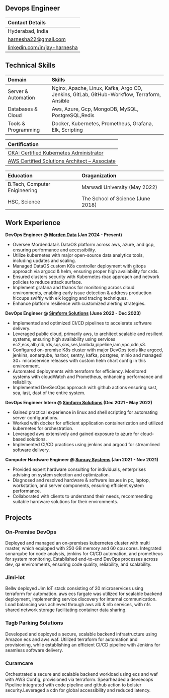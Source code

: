 ## Devops Engineer

| Contact Details |
|:--------|
| Hyderabad, India |
| [harnesha22@gmail.com](harnesha22@gmail.com) |
| [linkedin.com/in/jay-harnesha](https://www.linkedin.com/in/jay-harnesha) |

## Technical Skills

| Domain | Skills |
|:--------|:--------|
| Server & Automation | Nginx, Apache, Linux, Kafka, Argo CD, Jenkins, GitLab, GitHub-Workflow, Terraform, Ansible |
| Databases & Cloud | Aws, Azure, Gcp, MongoDB, MySQL, PostgreSQL,Redis |
| Tools & Programming | Docker, Kubernetes, Prometheus, Grafana, Elk, Scripting |

| Certification |
|:--------|
| [CKA: Certified Kubernetes Administrator](https://www.credly.com/badges/34cc07ba-975f-4451-a81d-bd2efa0ba603/public_url) |
| [AWS Certified Solutions Architect – Associate](https://www.credly.com/badges/bc4024ce-a0f5-4665-b22a-8dc9d234a2fa/public_url) |

| Education | Oraganization |
|:--------|:--------|
| B.Tech, Computer Enigineering | Marwadi University (May 2022)	|
| HSC, Science | The School of Science (June 2018) |

## Work Experience
**DevOps Engineer @ [Morden Data](https://themoderndatacompany.com) (Jan 2024 - Present)**
- Oversee Mordendata’s DataOS platform across aws, azure, and gcp, ensuring performance and accessibility.
- Utilize kubernetes with major open-source data analytics tools, including updates and scaling.
- Managed DataOS custom K8s controller deployment with gitops approach via argocd & helm, ensuring proper high availability for crds.
- Ensured clusters security with Kubernetes rbac approach and network policies to reduce attack surface.
- Implement grafana and thanos for monitoring across cloud environments, enabling early issue detection & address production hiccups swiftly with elk logging and tracing techniques.
- Enhance platform resilience with customized alerting strategies.

**DevOps Engineer @ [Simform Solutions](https://www.simform.com) (June 2022 - Dec 2023)**
- Implemented and optimized CI/CD pipelines to accelerate software delivery.
- Leveraged public cloud, primarily aws, to architect scalable and resilient systems, ensuring high availability using services ec2,ecs,alb,nlb,rds,sqs,sns,ses,lambda,pipeline,iam,vpc,cdn,s3.
- Configured on-premise K8s cluster with major DevOps tools like argocd, jenkins, sonarqube, harbor, sentry, kafka, postgres, minio and managed 30+ microservice releases with custom helm chart config in this environment.
- Automated deployments with terraform for efficiency. Monitored systems with cloudWatch and Prometheus, enhancing performance and reliability.
- Implemented DevSecOps approach with github actions ensuring sast, sca, iast, dast of the entire system.

**DevOps Engineer Intern @ [Simform Solutions](https://www.simform.com) (Dec 2021 - May 2022)**
- Gained practical experience in linux and shell scripting for automating server configurations.
- Worked with docker for efficient application containerization and utilized kubernetes for orchestration.
- Leveraged aws extensively and gained exposure to azure for cloud-based solutions.
- Implemented CI/CD practices using jenkins and argocd for streamlined software delivery.

**Computer Hardware Engineer @ [Sunray Systems](https://www.sunraysystems.in) (Jan 2021 - Nov 2021)**
- Provided expert hardware consulting for individuals, enterprises advising on system selection and optimization.
- Diagnosed and resolved hardware & software issues in pc, laptop, workstation, and server components, ensuring efficient system performance.
- Collaborated with clients to understand their needs, recommending suitable hardware solutions for their environments.

## Projects

### On-Premise DevOps
Deployed and managed an on-premises kubernetes cluster with multi master, which equipped with 250 GB memory and 60 cpu cores. Integrated sonarqube for code analysis, jenkins for CI/CD automation, and prometheus for system monitoring. Established end-to-end DevOps processes across dev, qa environments, ensuring code quality, reliability, and scalability.

### Jimi-Iot
Bellw deployed Jim IoT stack consisting of 20 microservices using terraform for automation. aws ecs fargate was utilized for scalable backend deployment, implementing service discovery for internal communication. Load balancing was achieved through aws alb & nlb services, with nfs shared network storage facilitating container data sharing.

### Tagb Parking Solutions
Developed and deployed a secure, scalable backend infrastructure using Amazon ecs and aws waf. Utilized terraform for automation and provisioning, while establishing an efficient CI/CD pipeline with Jenkins for seamless software delivery.

### Curamcare
Orchestrated a secure and scalable backend workload using ecs and waf with AWS Config, provisioned via terraform. Spearheaded a devsecops Pipeline integrated with code pipeline and github action to bolster security.Leveraged a cdn for global accessibility and reduced latency.

